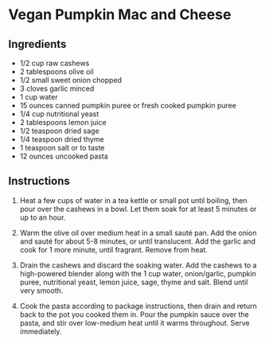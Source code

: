 # Vegan Pumpkin Mac and Cheese


## Ingredients

- 1/2 cup raw cashews
- 2 tablespoons olive oil
- 1/2 small sweet onion chopped
- 3 cloves garlic minced
- 1 cup water
- 15 ounces canned pumpkin puree or fresh cooked pumpkin puree
- 1/4 cup nutritional yeast
- 2 tablespoons lemon juice
- 1/2 teaspoon dried sage
- 1/4 teaspoon dried thyme
- 1 teaspoon salt or to taste
- 12 ounces uncooked pasta


## Instructions

1. Heat a few cups of water in a tea kettle or small pot until boiling, then pour over the cashews in a bowl. Let them soak for at least 5 minutes or up to an hour.

2. Warm the olive oil over medium heat in a small sauté pan. Add the onion and sauté for about 5-8 minutes, or until translucent. Add the garlic and cook for 1 more minute, until fragrant. Remove from heat.

3. Drain the cashews and discard the soaking water. Add the cashews to a high-powered blender along with the 1 cup water, onion/garlic, pumpkin puree, nutritional yeast, lemon juice, sage, thyme and salt. Blend until very smooth.

4. Cook the pasta according to package instructions, then drain and return back to the pot you cooked them in. Pour the pumpkin sauce over the pasta, and stir over low-medium heat until it warms throughout. Serve immediately.
